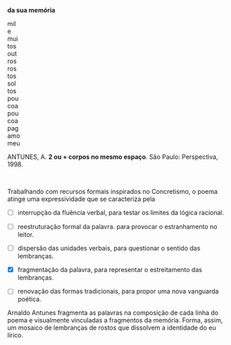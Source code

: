 

**da sua memória​**

mil\
e\
mui\
tos\
out\
ros\
ros\
tos\
sol\
tos\
pou\
coa\
pou\
coa\
pag\
amo\
meu

ANTUNES, A. **2 ou + corpos no mesmo espaço**. São Paulo: Perspectiva, 1998.

 

Trabalhando com recursos formais inspirados no Concretismo, o poema atinge uma expressividade que se caracteriza pela



- [ ] interrupção da fluência verbal, para testar os limites da lógica racional.
- [ ] reestruturação formal da palavra. para provocar o estranhamento no leitor.
- [ ] dispersão das unidades verbais, para questionar o sentido das lembranças.
- [x] fragmentação da palavra, para representar o estreitamento das lembranças.
- [ ] renovação das formas tradicionais, para propor uma nova vanguarda poética.


Arnaldo Antunes fragmenta as palavras na composição de cada linha do poema e visualmente vinculadas a fragmentos da memória. Forma, assim, um mosaico de lembranças de rostos que dissolvem a identidade do eu lírico.

        
